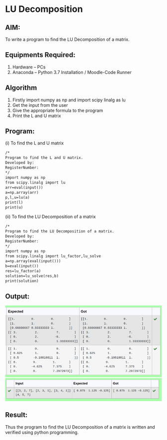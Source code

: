 # LU Decomposition 

## AIM:
To write a program to find the LU Decomposition of a matrix.

## Equipments Required:
1. Hardware – PCs
2. Anaconda – Python 3.7 Installation / Moodle-Code Runner

## Algorithm
1. Firstly import numpy as np and import scipy linalg as lu
2. Get the input from the user 
3. Give the appropriate formula to the program
4. Print the L and U matrix 

## Program:
(i) To find the L and U matrix
```
/*
Program to find the L and U matrix.
Developed by: 
RegisterNumber: 
*/
import numpy as np
from scipy.linalg import lu
arr=eval(input())
a=np.array(arr)
p,l,u=lu(a)
print(l)
print(u)
```
(ii) To find the LU Decomposition of a matrix
```
/*
Program to find the LU Decomposition of a matrix.
Developed by: 
RegisterNumber: 
*/
import numpy as np
from scipy.linalg import lu_factor,lu_solve
a=np.array(eval(input()))
b=eval(input())
res=lu_factor(a)
solution=lu_solve(res,b)
print(solution)
```

## Output:
!['OUTPUT'](/landu.png)
!['OUTPUT'](/ludecomposition.png)

## Result:
Thus the program to find the LU Decomposition of a matrix is written and verified using python programming.

